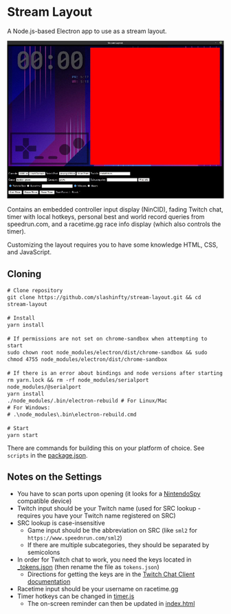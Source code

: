# Stream Layout
A Node.js-based Electron app to use as a stream layout.

![example](assets/example.jpeg)

Contains an embedded controller input display (NinCID), fading Twitch chat, timer with local hotkeys, personal best and world record queries from speedrun.com, and a racetime.gg race info display (which also controls the timer).

Customizing the layout requires you to have some knowledge HTML, CSS, and JavaScript.

## Cloning

```
# Clone repository
git clone https://github.com/slashinfty/stream-layout.git && cd stream-layout

# Install
yarn install

# If permissions are not set on chrome-sandbox when attempting to start
sudo chown root node_modules/electron/dist/chrome-sandbox && sudo chmod 4755 node_modules/electron/dist/chrome-sandbox

# If there is an error about bindings and node versions after starting
rm yarn.lock && rm -rf node_modules/serialport node_modules/@serialport
yarn install
./node_modules/.bin/electron-rebuild # For Linux/Mac
# For Windows:
# .\node_modules\.bin\electron-rebuild.cmd 

# Start
yarn start
```

There are commands for building this on your platform of choice. See `scripts` in the [package.json](https://github.com/slashinfty/stream-layout/blob/main/package.json).

## Notes on the Settings

* You have to scan ports upon opening (it looks for a [NintendoSpy](https://github.com/jaburns/NintendoSpy) compatible device)
* Twitch input should be your Twitch name (used for SRC lookup - requires you have your Twitch name registered on SRC)
* SRC lookup is case-insensitive
    * Game input should be the abbreviation on SRC (like `sml2` for `https://www.speednrun.com/sml2`)
    * If there are multiple subcategories, they should be separated by semicolons
* In order for Twitch chat to work, you need the keys located in [_tokens.json](https://github.com/slashinfty/stream-layout/blob/main/public/_tokens.json) (then rename the file as `tokens.json`)
    * Directions for getting the keys are in the [Twitch Chat Client documentation](https://d-fischer.github.io/twitch-chat-client/docs/examples/basic-bot.html)
* Racetime input should be your username on racetime.gg
* Timer hotkeys can be changed in [timer.js](https://github.com/slashinfty/stream-layout/blob/main/public/timer.js#L7-L24)
    * The on-screen reminder can then be updated in [index.html](https://github.com/slashinfty/stream-layout/blob/main/public/index.html#L70)